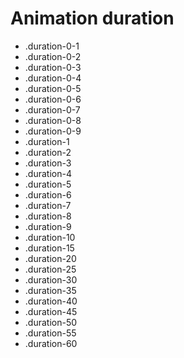 # Animation duration

- .duration-0-1
- .duration-0-2
- .duration-0-3
- .duration-0-4
- .duration-0-5
- .duration-0-6
- .duration-0-7
- .duration-0-8
- .duration-0-9
- .duration-1
- .duration-2
- .duration-3
- .duration-4
- .duration-5
- .duration-6
- .duration-7
- .duration-8
- .duration-9
- .duration-10
- .duration-15
- .duration-20
- .duration-25
- .duration-30
- .duration-35
- .duration-40
- .duration-45
- .duration-50
- .duration-55
- .duration-60
